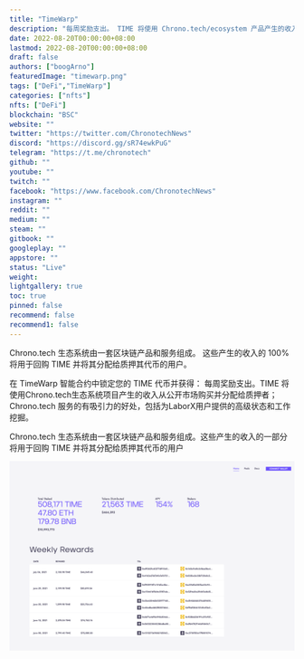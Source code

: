 ```yaml
---
title: "TimeWarp"
description: "每周奖励支出。 TIME 将使用 Chrono.tech/ecosystem 产品产生的收入从公开市场购买并分配给质押者."
date: 2022-08-20T00:00:00+08:00
lastmod: 2022-08-20T00:00:00+08:00
draft: false
authors: ["boogArno"]
featuredImage: "timewarp.png"
tags: ["DeFi","TimeWarp"]
categories: ["nfts"]
nfts: ["DeFi"]
blockchain: "BSC"
website: ""
twitter: "https://twitter.com/ChronotechNews"
discord: "https://discord.gg/sR74ewkPuG"
telegram: "https://t.me/chronotech"
github: ""
youtube: ""
twitch: ""
facebook: "https://www.facebook.com/ChronotechNews"
instagram: ""
reddit: ""
medium: ""
steam: ""
gitbook: ""
googleplay: ""
appstore: ""
status: "Live"
weight: 
lightgallery: true
toc: true
pinned: false
recommend: false
recommend1: false
---
```

Chrono.tech 生态系统由一套区块链产品和服务组成。 这些产生的收入的 100% 将用于回购 TIME 并将其分配给质押其代币的用户。

在 TimeWarp 智能合约中锁定您的 TIME 代币并获得：
每周奖励支出。TIME 将使用Chrono.tech生态系统项目产生的收入从公开市场购买并分配给质押者；
Chrono.tech 服务的有吸引力的好处，包括为LaborX用户提供的高级状态和工作挖掘。

Chrono.tech 生态系统由一套区块链产品和服务组成。这些产生的收入的一部分将用于回购 TIME 并将其分配给质押其代币的用户

![timewarp-dapp-defi-bsc-image1_96e53c875072dfb4ebadb363b83317cd](timewarp-dapp-defi-bsc-image1_96e53c875072dfb4ebadb363b83317cd.png)